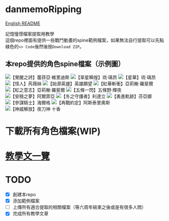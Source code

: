 # danmemoRipping

[English README](README.md)

記憶憧憬檔案提取用教學<br>
這個repo裡面有提供一些戰鬥動畫的spine範例檔案，如果無法自行提取可以先點綠色的`<> Code`後然後按`Download ZIP`。

## 本repo提供的角色spine檔案（示例圖）
![](https://media.discordapp.net/attachments/1106922465533366343/1120181435463110696/hex.png "【覺醒之詩】蕾菲亞‧維里迪斯")
![](https://media.discordapp.net/attachments/1106922465533366343/1120181400075784234/hex_2.png "【翠星瞬煌】琉‧璃昂")
![](https://media.discordapp.net/attachments/1106922465533366343/1120181400327434250/hex_3.png "【星華】琉‧璃昂")
![](https://media.discordapp.net/attachments/1106922465533366343/1120181400570699796/hex_4.png "【怪人】芮薇絲")
![](https://media.discordapp.net/attachments/1106922465533366343/1120181400985948190/hex_5.png "【始源英雄】英雄願望")
![](https://media.discordapp.net/attachments/1106922465533366343/1120181401401172069/hex_6.png "【紅華斬衝】亞莉榭‧羅斐爾")
![](https://media.discordapp.net/attachments/1106922465533366343/1120181401938055168/hex_7.png "【紅之意志】亞莉榭‧羅斐爾")
![](https://media.discordapp.net/attachments/1106922465533366343/1120181402286170153/hex_8.png "【五條一閃】五條野·輝夜")
![](https://media.discordapp.net/attachments/1106922465533366343/1120181402667864074/hex_9.png "【安穩之夢】阿爾霏亞")
![](https://media.discordapp.net/attachments/1106922465533366343/1120181402961457213/hex_10.png "【冬之守護者】利達立")
![](https://media.discordapp.net/attachments/1106922465533366343/1120181399840891012/hex_11.png "【勇進軌跡】芬亞娜")
![](https://media.discordapp.net/attachments/1106922465533366343/1120181435693805678/hex_12.png "【參謀騎士】海爾格")
![](https://media.discordapp.net/attachments/1106922465533366343/1120181436016771132/hex_13.png "【再戰約定】阿斯泰里奧斯")
![](https://media.discordapp.net/attachments/1106922465533366343/1120181436557824133/hex_14.png "【神威解放】夜刀神 十香")

# 下載所有角色檔案(WIP)

# [教學文一覽](https://github.com/MarioUniverseZ/danmemoRipping/wiki)

# TODO
- [x] 創建本repo
- [x] 添加範例檔案
- [ ] 上傳所有適合提取的相關檔案（等六周年結束之後或是有很多人問）
- [x] 完成所有教學文章
